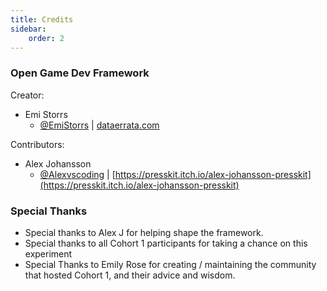 ```yaml
---
title: Credits
sidebar:
    order: 2
---
```


### Open Game Dev Framework

Creator: 

- Emi Storrs
    - [@EmiStorrs](https://twitter.com/emistorrs) | [dataerrata.com](http://dataerrata.com)

Contributors:

- Alex Johansson
    - [@Alexvscoding](https://twitter.com/alexvscoding) | [https://presskit.itch.io/alex-johansson-presskit](https://presskit.itch.io/alex-johansson-presskit)

### Special Thanks

- Special thanks to Alex J for helping shape the framework.
- Special thanks to all Cohort 1 participants for taking a chance on this experiment
- Special Thanks to Emily Rose for creating / maintaining the community that hosted Cohort 1, and their advice and wisdom.